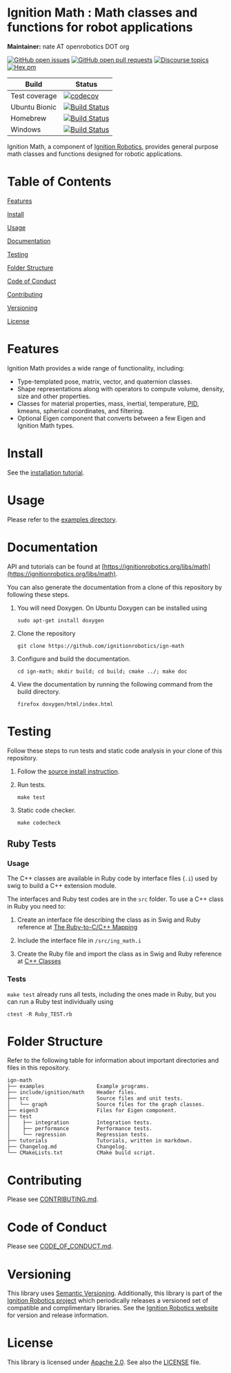 # Ignition Math : Math classes and functions for robot applications

**Maintainer:** nate AT openrobotics DOT org

[![GitHub open issues](https://img.shields.io/github/issues-raw/ignitionrobotics/ign-math.svg)](https://github.com/ignitionrobotics/ign-math/issues)
[![GitHub open pull requests](https://img.shields.io/github/issues-pr-raw/ignitionrobotics/ign-math.svg)](https://github.com/ignitionrobotics/ign-math/pulls)
[![Discourse topics](https://img.shields.io/discourse/https/community.gazebosim.org/topics.svg)](https://community.gazebosim.org)
[![Hex.pm](https://img.shields.io/hexpm/l/plug.svg)](https://www.apache.org/licenses/LICENSE-2.0)

Build | Status
-- | --
Test coverage | [![codecov](https://codecov.io/gh/ignitionrobotics/ign-math/branch/master/graph/badge.svg)](https://codecov.io/gh/ignitionrobotics/ign-math)
Ubuntu Bionic | [![Build Status](https://build.osrfoundation.org/buildStatus/icon?job=ignition_math-ci-master-bionic-amd64)](https://build.osrfoundation.org/job/ignition_math-ci-master-bionic-amd64)
Homebrew      | [![Build Status](https://build.osrfoundation.org/buildStatus/icon?job=ignition_math-ci-master-homebrew-amd64)](https://build.osrfoundation.org/job/ignition_math-ci-master-homebrew-amd64)
Windows       | [![Build Status](https://build.osrfoundation.org/buildStatus/icon?job=ignition_math-ci-master-windows7-amd64)](https://build.osrfoundation.org/job/ignition_math-ci-master-windows7-amd64)

Ignition Math, a component of [Ignition
Robotics](https://ignitionrobotics.org), provides general purpose math
classes and functions designed for robotic applications.

# Table of Contents

[Features](#features)

[Install](#install)

[Usage](#usage)

[Documentation](#documentation)

[Testing](#testing)

[Folder Structure](#folder-structure)

[Code of Conduct](#code-of-conduct)

[Contributing](#code-of-contributing)

[Versioning](#versioning)

[License](#license)

# Features

Ignition Math provides a wide range of functionality, including:

* Type-templated pose, matrix, vector, and quaternion classes.
* Shape representations along with operators to compute volume, density, size and other properties.
* Classes for material properties, mass, inertial, temperature, [PID](https://en.wikipedia.org/wiki/PID_controller), kmeans, spherical coordinates, and filtering.
* Optional Eigen component that converts between a few Eigen and Ignition
Math types.

# Install

See the [installation tutorial](https://ignitionrobotics.org/api/math/6.6/install.html).

# Usage

Please refer to the [examples directory](https://github.com/ignitionrobotics/ign-math/raw/master/examples/).

# Documentation

API and tutorials can be found at [https://ignitionrobotics.org/libs/math](https://ignitionrobotics.org/libs/math).

You can also generate the documentation from a clone of this repository by following these steps.

1. You will need Doxygen. On Ubuntu Doxygen can be installed using

    ```
    sudo apt-get install doxygen
    ```

2. Clone the repository

    ```
    git clone https://github.com/ignitionrobotics/ign-math
    ```

3. Configure and build the documentation.

    ```
    cd ign-math; mkdir build; cd build; cmake ../; make doc
    ```

4. View the documentation by running the following command from the build directory.

    ```
    firefox doxygen/html/index.html
    ```

# Testing

Follow these steps to run tests and static code analysis in your clone of this repository.

1. Follow the [source install instruction](https://ignitionrobotics.org/libs/math#source-install).

2. Run tests.

    ```
    make test
    ```

3. Static code checker.

    ```
    make codecheck
    ```

## Ruby Tests

### Usage

The C++ classes are available in Ruby code by interface files (`.i`) used by swig to build a C++ extension module.

The interfaces and Ruby test codes are in the `src` folder. To use a C++ class in Ruby you need to:

1. Create an interface file describing the class as in Swig and Ruby reference at [The Ruby-to-C/C++ Mapping](http://www.swig.org/Doc1.3/Ruby.html#Ruby_nn11)

2. Include the interface file in `/src/ing_math.i`

3. Create the Ruby file and import the class as in Swig and Ruby reference at [C++ Classes](http://www.swig.org/Doc1.3/Ruby.html#Ruby_nn18)

### Tests

`make test` already runs all tests, including the ones made in Ruby, but you can run a Ruby test individually using

```
ctest -R Ruby_TEST.rb
```

# Folder Structure

Refer to the following table for information about important directories and files in this repository.

```
ign-math
├── examples                 Example programs.
├── include/ignition/math    Header files.
├── src                      Source files and unit tests.
│   └── graph                Source files for the graph classes.
├── eigen3                   Files for Eigen component.
├── test
│    ├── integration         Integration tests.
│    ├── performance         Performance tests.
│    └── regression          Regression tests.
├── tutorials                Tutorials, written in markdown.
├── Changelog.md             Changelog.
└── CMakeLists.txt           CMake build script.
```
# Contributing

Please see
[CONTRIBUTING.md](https://github.com/ignitionrobotics/ign-gazebo/blob/master/CONTRIBUTING.md).

# Code of Conduct

Please see
[CODE_OF_CONDUCT.md](https://github.com/ignitionrobotics/ign-gazebo/blob/master/CODE_OF_CONDUCT.md).

# Versioning

This library uses [Semantic Versioning](https://semver.org/). Additionally, this library is part of the [Ignition Robotics project](https://ignitionrobotics.org) which periodically releases a versioned set of compatible and complimentary libraries. See the [Ignition Robotics website](https://ignitionrobotics.org) for version and release information.

# License

This library is licensed under [Apache 2.0](https://www.apache.org/licenses/LICENSE-2.0). See also the [LICENSE](https://github.com/ignitionrobotics/ign-math/blob/master/LICENSE) file.
